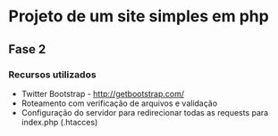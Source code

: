 # Projeto de um site simples em php
## Fase 2

### Recursos utilizados
* Twitter Bootstrap - http://getbootstrap.com/
* Roteamento com verificação de arquivos e validação
* Configuração do servidor para redirecionar todas as requests para index.php (.htacces)

